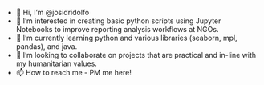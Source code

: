 - 👋 Hi, I’m @josidridolfo
- 👀 I’m interested in creating basic python scripts using Jupyter Notebooks to improve reporting analysis workflows at NGOs.
- 🌱 I’m currently learning python and various libraries (seaborn, mpl, pandas), and java.
- 💞️ I’m looking to collaborate on projects that are practical and in-line with my humanitarian values.
- 📫 How to reach me - PM me here!

<!---
josidridolfo/josidridolfo is a ✨ special ✨ repository because its `README.md` (this file) appears on your GitHub profile.
You can click the Preview link to take a look at your changes.
--->
